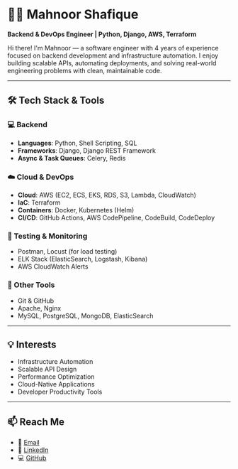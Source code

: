 # 👩‍💻 Mahnoor Shafique

**Backend & DevOps Engineer | Python, Django, AWS, Terraform**

Hi there! I'm Mahnoor — a software engineer with 4 years of experience focused on backend development and infrastructure automation. I enjoy building scalable APIs, automating deployments, and solving real-world engineering problems with clean, maintainable code.


---

## 🛠️ Tech Stack & Tools

### 💻 Backend
- **Languages**: Python, Shell Scripting, SQL
- **Frameworks**: Django, Django REST Framework
- **Async & Task Queues**: Celery, Redis

### ☁️ Cloud & DevOps
- **Cloud**: AWS (EC2, ECS, EKS, RDS, S3, Lambda, CloudWatch)
- **IaC**: Terraform
- **Containers**: Docker, Kubernetes (Helm)
- **CI/CD**: GitHub Actions, AWS CodePipeline, CodeBuild, CodeDeploy

### 🧪 Testing & Monitoring
- Postman, Locust (for load testing)
- ELK Stack (ElasticSearch, Logstash, Kibana)
- AWS CloudWatch Alerts

### 🧰 Other Tools
- Git & GitHub
- Apache, Nginx
- MySQL, PostgreSQL, MongoDB, ElasticSearch


---

## 💡 Interests
- Infrastructure Automation
- Scalable API Design
- Performance Optimization
- Cloud-Native Applications
- Developer Productivity Tools

---

## 📫 Reach Me
- 📧 [Email](mailto:mahnoorshafique623@gmail.com)
- 🔗 [LinkedIn](https://www.linkedin.com/in/mahnoor-shafique23/)
- 💻 [GitHub](https://github.com/MahnoorShafique)
